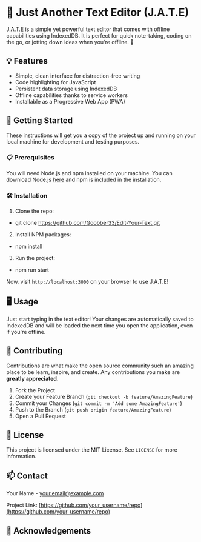 # 📝 Just Another Text Editor (J.A.T.E)

J.A.T.E is a simple yet powerful text editor that comes with offline capabilities using IndexedDB. It is perfect for quick note-taking, coding on the go, or jotting down ideas when you're offline. 🚀

## 💡 Features 

- Simple, clean interface for distraction-free writing
- Code highlighting for JavaScript
- Persistent data storage using IndexedDB
- Offline capabilities thanks to service workers
- Installable as a Progressive Web App (PWA)

## 🏁 Getting Started 

These instructions will get you a copy of the project up and running on your local machine for development and testing purposes.

### 📋 Prerequisites 

You will need Node.js and npm installed on your machine. You can download Node.js [here](https://nodejs.org/) and npm is included in the installation.

### 🛠️ Installation 

1. Clone the repo:

- git clone https://github.com/Goobber33/Edit-Your-Text.git

2. Install NPM packages:

- npm install

3. Run the project:

- npm run start

Now, visit `http://localhost:3000` on your browser to use J.A.T.E!

## 🖥️ Usage 

Just start typing in the text editor! Your changes are automatically saved to IndexedDB and will be loaded the next time you open the application, even if you're offline.

## 🤝 Contributing 

Contributions are what make the open source community such an amazing place to be learn, inspire, and create. Any contributions you make are **greatly appreciated**.

1. Fork the Project
2. Create your Feature Branch (`git checkout -b feature/AmazingFeature`)
3. Commit your Changes (`git commit -m 'Add some AmazingFeature'`)
4. Push to the Branch (`git push origin feature/AmazingFeature`)
5. Open a Pull Request

## 📄 License 

This project is licensed under the MIT License. See `LICENSE` for more information.

## 📫 Contact 

Your Name - your.email@example.com

Project Link: [https://github.com/your_username/repo](https://github.com/your_username/repo)

## 🎉 Acknowledgements 

